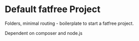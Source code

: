 # Default fatfree Project

Folders, minimal routing - boilerplate to start a fatfree project. 

Dependent on composer and node.js
